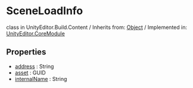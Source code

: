 # SceneLoadInfo
class in UnityEditor.Build.Content
 / Inherits from: <a href="https://docs.unity3d.com/6000.2/Documentation/ScriptReference/Object.html">Object</a> / Implemented in: <a href="https://docs.unity3d.com/6000.2/Documentation/ScriptReference/UnityEditor.CoreModule.html">UnityEditor.CoreModule</a>

## Properties
- <a href="https://docs.unity3d.com/6000.2/Documentation/ScriptReference/SceneLoadInfo-address.html">address</a> : String
- <a href="https://docs.unity3d.com/6000.2/Documentation/ScriptReference/SceneLoadInfo-asset.html">asset</a> : GUID
- <a href="https://docs.unity3d.com/6000.2/Documentation/ScriptReference/SceneLoadInfo-internalName.html">internalName</a> : String
